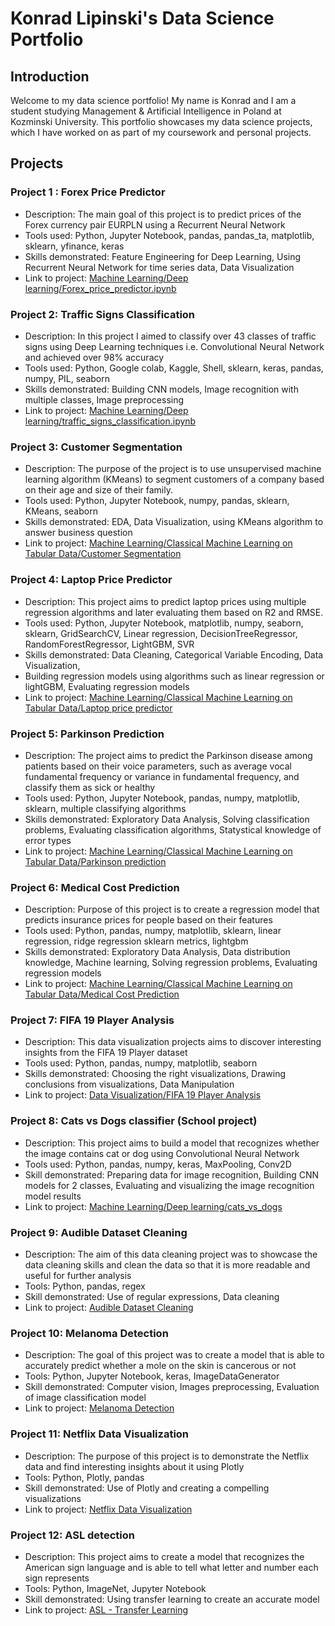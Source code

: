 # Konrad Lipinski's Data Science Portfolio

## Introduction
Welcome to my data science portfolio! My name is Konrad and I am a student studying Management & Artificial Intelligence in Poland at Kozminski University.
This portfolio showcases my data science projects, which I have worked on as part of my coursework and personal projects.

## Projects
### Project 1 : Forex Price Predictor
+ Description: The main goal of this project is to predict prices of the Forex currency pair EURPLN using a Recurrent Neural Network <br>
+ Tools used: Python, Jupyter Notebook, pandas, pandas_ta, matplotlib, sklearn, yfinance, keras <br>
+ Skills demonstrated: Feature Engineering for Deep Learning, Using Recurrent Neural Network for time series data, Data Visualization <br>
+ Link to project: [Machine Learning/Deep learning/Forex_price_predictor.ipynb](https://github.com/KonradLip/Portfolio/blob/master/Machine%20Learning/Deep%20learning/Forex_price_predictor.ipynb)

### Project 2: Traffic Signs Classification
+ Description: In this project I aimed to classify over 43 classes of traffic signs using Deep Learning techniques i.e. Convolutional Neural Network and achieved over 98% accuracy <br>
+ Tools used: Python, Google colab, Kaggle, Shell, sklearn, keras, pandas, numpy, PIL, seaborn <br>
+ Skills demonstrated: Building CNN models, Image recognition with multiple classes, Image preprocessing <br>
+ Link to project: [Machine Learning/Deep learning/traffic_signs_classification.ipynb](https://github.com/KonradLip/Portfolio/blob/master/Machine%20Learning/Deep%20learning/traffic_signs_classification.ipynb)

### Project 3: Customer Segmentation
+ Description: The purpose of the project is to use unsupervised machine learning algorithm (KMeans) to segment customers of a company based on their age and size of their family. <br>
+ Tools used: Python, Jupyter Notebook, numpy, pandas, sklearn, KMeans, seaborn <br>
+ Skills demonstrated: EDA, Data Visualization, using KMeans algorithm to answer business question <br>
+ Link to project: [Machine Learning/Classical Machine Learning on Tabular Data/Customer Segmentation](https://github.com/KonradLip/Portfolio/tree/master/Machine%20Learning/Classical%20Machine%20Learning%20on%20Tabular%20Data/Customer%20Segmentation)

### Project 4: Laptop Price Predictor
+ Description: This project aims to predict laptop prices using multiple regression algorithms and later evaluating them based on R2 and RMSE. <br>
+ Tools used: Python, Jupyter Notebook, matplotlib, numpy, seaborn, sklearn, GridSearchCV, Linear regression, DecisionTreeRegressor, RandomForestRegressor, LightGBM, SVR <br>
+ Skills demonstrated: Data Cleaning, Categorical Variable Encoding, Data Visualization,
+ Building regression models using algorithms such as linear regression or lightGBM, Evaluating regression models <br>
+ Link to project: [Machine Learning/Classical Machine Learning on Tabular Data/Laptop price predictor](https://github.com/KonradLip/Portfolio/tree/master/Machine%20Learning/Classical%20Machine%20Learning%20on%20Tabular%20Data/Laptop%20price%20predictor)

### Project 5: Parkinson Prediction
+ Description: The project aims to predict the Parkinson disease among patients based on their voice parameters, such as average vocal
 fundamental frequency or variance in fundamental frequency, and classify them as sick or healthy <br>
+ Tools used: Python, Jupyter Notebook, pandas, numpy, matplotlib, sklearn, multiple classifying algorithms <br>
+ Skills demonstrated: Exploratory Data Analysis, Solving classification problems, Evaluating classification algorithms, Statystical knowledge of error types <br>
+ Link to project: [Machine Learning/Classical Machine Learning on Tabular Data/Parkinson prediction](https://github.com/KonradLip/Portfolio/tree/master/Machine%20Learning/Classical%20Machine%20Learning%20on%20Tabular%20Data/Parkinson%20prediction)

### Project 6: Medical Cost Prediction
+ Description: Purpose of this project is to create a regression model that predicts insurance prices for people based on their features <br>
+ Tools used: Python, pandas, numpy, matplotlib, sklearn, linear regression, ridge regression sklearn metrics, lightgbm <br>
+ Skills demonstrated: Exploratory Data Analysis, Data distribution knowledge, Machine learning, Solving regression problems, Evaluating regression models <br>
+ Link to project: [Machine Learning/Classical Machine Learning on Tabular Data/Medical Cost Prediction](https://github.com/KonradLip/Portfolio/tree/master/Machine%20Learning/Classical%20Machine%20Learning%20on%20Tabular%20Data/Medical%20Cost%20Prediction)

### Project 7: FIFA 19 Player Analysis
+ Description: This data visualization projects aims to discover interesting insights from the FIFA 19 Player dataset <br>
+ Tools used: Python, pandas, numpy, matplotlib, seaborn <br>
+ Skills demonstrated: Choosing the right visualizations, Drawing conclusions from visualizations, Data Manipulation <br>
+ Link to project: [Data Visualization/FIFA 19 Player Analysis](https://github.com/KonradLip/Portfolio/tree/master/Data%20Visualization/FIFA%2019%20Player%20Analysis)

### Project 8: Cats vs Dogs classifier (School project)
+ Description: This project aims to build a model that recognizes whether the image contains cat or dog using Convolutional Neural Network
+ Tools used: Python, pandas, numpy, keras, MaxPooling, Conv2D
+ Skill demonstrated: Preparing data for image recognition, Building CNN models for 2 classes, Evaluating and visualizing the image recognition model results
+ Link to project: [Machine Learning/Deep learning/cats_vs_dogs](https://github.com/KonradLip/Portfolio/tree/master/Machine%20Learning/Deep%20learning/cats_vs_dogs)

### Project 9: Audible Dataset Cleaning
+ Description: The aim of this data cleaning project was to showcase the data cleaning skills and clean the data so that it is more readable and useful for further analysis
+ Tools: Python, pandas, regex
+ Skill demonstrated: Use of regular expressions, Data cleaning
+ Link to project: [Audible Dataset Cleaning](https://github.com/KonradLip/Portfolio/tree/dc33f55475aa0067deb98695c07c7a381962979d/Data%20Cleaning/Audible%20Dataset%20Cleaning)

### Project 10: Melanoma Detection
+ Description: The goal of this project was to create a model that is able to accurately predict whether a mole on the skin is cancerous or not
+ Tools: Python, Jupyter Notebook, keras, ImageDataGenerator
+ Skill demonstrated: Computer vision, Images preprocessing, Evaluation of image classification model
+ Link to project: [Melanoma Detection](https://github.com/KonradLip/Portfolio/blob/5920aece9bfa32508b3aa9e5bed59809ba4060cf/Machine%20Learning/Deep%20learning/Melanoma_detection.ipynb)

### Project 11: Netflix Data Visualization
+ Description: The purpose of this project is to demonstrate the Netflix data and find interesting insights about it using Plotly
+ Tools: Python, Plotly, pandas
+ Skill demonstrated: Use of Plotly and creating a compelling visualizations
+ Link to project: [Netflix Data Visualization](https://github.com/KonradLip/Portfolio/blob/1dae8f061a7c86f186cfaa0b2e2f406edd03f37e/Data%20Visualization/Netflix%20Data%20Visualization/Netflix_Data_Visualization.ipynb)

### Project 12: ASL detection
+ Description: This project aims to create a model that recognizes the American sign language and is able to tell what letter and number each sign represents
+ Tools: Python, ImageNet, Jupyter Notebook
+ Skill demonstrated: Using transfer learning to create an accurate model
+ Link to project: [ASL - Transfer Learning](https://github.com/KonradLip/Portfolio/blob/4c4db587861b5c7e498faa75f4457f91699dc0e0/Machine%20Learning/Deep%20learning/ASL_Transfer_Learning.ipynb)

